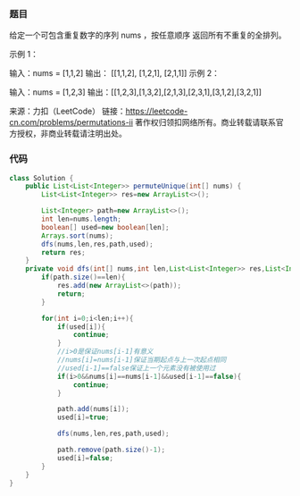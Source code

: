 ### 题目

给定一个可包含重复数字的序列 nums ，按任意顺序 返回所有不重复的全排列。

 

示例 1：

输入：nums = [1,1,2]
输出：
[[1,1,2],
 [1,2,1],
 [2,1,1]]
示例 2：

输入：nums = [1,2,3]
输出：[[1,2,3],[1,3,2],[2,1,3],[2,3,1],[3,1,2],[3,2,1]]

来源：力扣（LeetCode）
链接：https://leetcode-cn.com/problems/permutations-ii
著作权归领扣网络所有。商业转载请联系官方授权，非商业转载请注明出处。



### 代码

```java
class Solution {
    public List<List<Integer>> permuteUnique(int[] nums) {
        List<List<Integer>> res=new ArrayList<>();

        List<Integer> path=new ArrayList<>();
        int len=nums.length;
        boolean[] used=new boolean[len];
        Arrays.sort(nums);
        dfs(nums,len,res,path,used);
        return res;
    }
    private void dfs(int[] nums,int len,List<List<Integer>> res,List<Integer> path,boolean[] used){
        if(path.size()==len){
            res.add(new ArrayList<>(path));
            return;
        }

        for(int i=0;i<len;i++){
            if(used[i]){
                continue;
            }
            //i>0是保证nums[i-1]有意义
            //nums[i]=nums[i-1]保证当期起点与上一次起点相同
            //used[i-1]==false保证上一个元素没有被使用过
            if(i>0&&nums[i]==nums[i-1]&&used[i-1]==false){
                continue;
            }

            path.add(nums[i]);
            used[i]=true;

            dfs(nums,len,res,path,used);

            path.remove(path.size()-1);
            used[i]=false;
        }
    }
}
```

